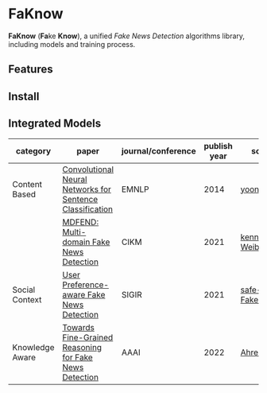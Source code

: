 # FaKnow

**FaKnow** (**Fa**ke **Know**), a unified *Fake News Detection* algorithms library, including models and training process.

## Features


## Install



## Integrated Models

| category        | paper                                                                                                                                            | journal/conference | publish year | source repository                                                       | our code                                                   |
|-----------------|--------------------------------------------------------------------------------------------------------------------------------------------------|--------------------|--------------|-------------------------------------------------------------------------|------------------------------------------------------------|
| Content Based   | [Convolutional Neural Networks for Sentence Classification](https://aclanthology.org/D14-1181/)                                                  | EMNLP              | 2014         | [yoonkim/CNN_sentence](https://github.com/yoonkim/CNN_sentence)         | [TextCNN](./template/model/content_based/textcnn.py)       |
|                 | [MDFEND: Multi-domain Fake News Detection](https://dl.acm.org/doi/10.1145/3459637.3482139)                                                       | CIKM               | 2021         | [kennqiang/MDFEND-Weibo21](https://github.com/kennqiang/MDFEND-Weibo21) | [MDFEND](./template/model/content_based/mdfend.py)         |
| Social Context  | [User Preference-aware Fake News Detection](https://dl.acm.org/doi/abs/10.1145/3404835.3462990)                                                  | SIGIR              | 2021         | [safe-graph/GNN-FakeNews](https://github.com/safe-graph/GNN-FakeNews)   | [UPFD](./template/model/social_context/upfd.py)            |
| Knowledge Aware | [Towards Fine-Grained Reasoning for Fake News Detection ](https://aaai.org/papers/05746-towards-fine-grained-reasoning-for-fake-news-detection/) | AAAI               | 2022         | [Ahren09/FinerFact ](https://github.com/Ahren09/FinerFact)              | [FinerFact](./template/model/knowledge_aware/finerfact.py) |


